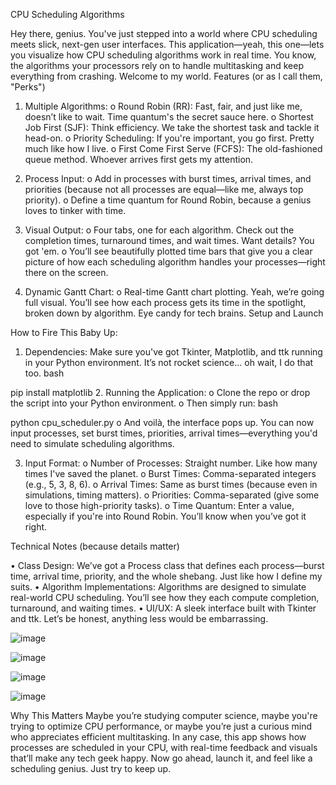 CPU Scheduling Algorithms 

Hey there, genius. You've just stepped into a world where CPU scheduling meets slick, next-gen user interfaces. This application—yeah, this one—lets you visualize how CPU scheduling algorithms work in real time. You know, the algorithms your processors rely on to handle multitasking and keep everything from crashing. Welcome to my world.
Features (or as I call them, "Perks")

1.	Multiple Algorithms:
o	Round Robin (RR): Fast, fair, and just like me, doesn’t like to wait. Time quantum's the secret sauce here.
o	Shortest Job First (SJF): Think efficiency. We take the shortest task and tackle it head-on.
o	Priority Scheduling: If you're important, you go first. Pretty much like how I live.
o	First Come First Serve (FCFS): The old-fashioned queue method. Whoever arrives first gets my attention.

3.	Process Input:
o	Add in processes with burst times, arrival times, and priorities (because not all processes are equal—like me, always top priority).
o	Define a time quantum for Round Robin, because a genius loves to tinker with time.

5.	Visual Output:
o	Four tabs, one for each algorithm. Check out the completion times, turnaround times, and wait times. Want details? You got 'em.
o	You’ll see beautifully plotted time bars that give you a clear picture of how each scheduling algorithm handles your processes—right there on the screen.

7.	Dynamic Gantt Chart:
o	Real-time Gantt chart plotting. Yeah, we’re going full visual. You’ll see how each process gets its time in the spotlight, broken down by algorithm. Eye candy for tech brains.
Setup and Launch

How to Fire This Baby Up:
1.	Dependencies: Make sure you've got Tkinter, Matplotlib, and ttk running in your Python environment. It’s not rocket science... oh wait, I do that too.
bash

pip install matplotlib
2.	Running the Application:
o	Clone the repo or drop the script into your Python environment.
o	Then simply run:
bash

python cpu_scheduler.py
o	And voilà, the interface pops up. You can now input processes, set burst times, priorities, arrival times—everything you'd need to simulate scheduling algorithms.

3.	Input Format:
o	Number of Processes: Straight number. Like how many times I've saved the planet.
o	Burst Times: Comma-separated integers (e.g., 5, 3, 8, 6).
o	Arrival Times: Same as burst times (because even in simulations, timing matters).
o	Priorities: Comma-separated (give some love to those high-priority tasks).
o	Time Quantum: Enter a value, especially if you're into Round Robin. You’ll know when you’ve got it right.


Technical Notes (because details matter)

•	Class Design: We’ve got a Process class that defines each process—burst time, arrival time, priority, and the whole shebang. Just like how I define my suits.
•	Algorithm Implementations: Algorithms are designed to simulate real-world CPU scheduling. You’ll see how they each compute completion, turnaround, and waiting times.
•	UI/UX: A sleek interface built with Tkinter and ttk. Let’s be honest, anything less would be embarrassing.

![image](https://github.com/user-attachments/assets/652d1949-0f89-457a-9bfd-43d53d473db0)

![image](https://github.com/user-attachments/assets/04576e3a-64bb-4744-9142-bffda2f5cf37)

![image](https://github.com/user-attachments/assets/20bcf2e6-53e8-4e75-a938-97d1aa841eb8)

![image](https://github.com/user-attachments/assets/a43da624-634d-4eef-8adb-abf7e6971040)




Why This Matters
Maybe you’re studying computer science, maybe you're trying to optimize CPU performance, or maybe you’re just a curious mind who appreciates efficient multitasking. In any case, this app shows how processes are scheduled in your CPU, with real-time feedback and visuals that’ll make any tech geek happy.
Now go ahead, launch it, and feel like a scheduling genius. Just try to keep up.

